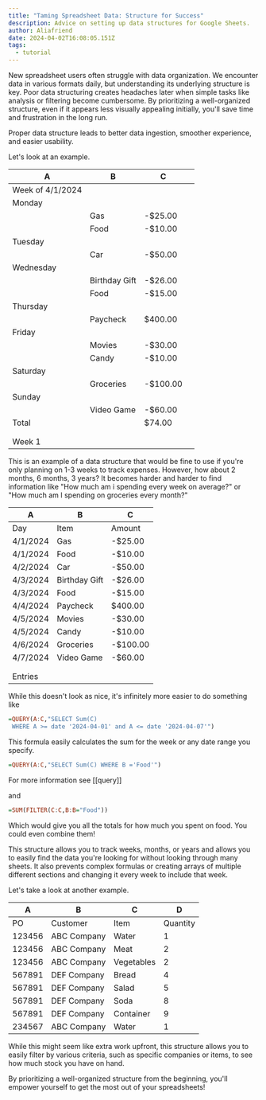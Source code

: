 ```yaml
---
title: "Taming Spreadsheet Data: Structure for Success"
description: Advice on setting up data structures for Google Sheets.
author: Aliafriend
date: 2024-04-02T16:08:05.151Z
tags:
  - tutorial
---
```

New spreadsheet users often struggle with data organization. We encounter data in various formats daily, but understanding its underlying structure is key. Poor data structuring creates headaches later when simple tasks like analysis or filtering become cumbersome. By prioritizing a well-organized structure, even if it appears less visually appealing initially, you'll save time and frustration in the long run.

Proper data structure leads to better data ingestion, smoother experience, and easier usability.

Let's look at an example.

| A                | B             | C         |     |
| ---------------- | ------------- | --------- | --- |
| Week of 4/1/2024 |               |           |     |
| Monday           |               |           |     |
|                  | Gas           | \-$25.00  |     |
|                  | Food          | \-$10.00  |     |
| Tuesday          |               |           |     |
|                  | Car           | \-$50.00  |     |
| Wednesday        |               |           |     |
|                  | Birthday Gift | \-$26.00  |     |
|                  | Food          | \-$15.00  |     |
| Thursday         |               |           |     |
|                  | Paycheck      | $400.00   |     |
| Friday           |               |           |     |
|                  | Movies        | \-$30.00  |     |
|                  | Candy         | \-$10.00  |     |
| Saturday         |               |           |     |
|                  | Groceries     | \-$100.00 |     |
| Sunday           |               |           |     |
|                  | Video Game    | \-$60.00  |     |
| Total            |               | $74.00    |     |
|                  |               |           |     |
|                  |               |           |     |
| Week 1           |               |           |     |

This is an example of a data structure that would be fine to use if you're only planning on 1-3 weeks to track expenses. However, how about 2 months, 6 months, 3 years? It becomes harder and harder to find information like "How much am i spending every week on average?" or "How much am I spending on groceries every month?"

| A        | B             | C         |
| -------- | ------------- | --------- |
| Day      | Item          | Amount    |
| 4/1/2024 | Gas           | \-$25.00  |
| 4/1/2024 | Food          | \-$10.00  |
| 4/2/2024 | Car           | \-$50.00  |
| 4/3/2024 | Birthday Gift | \-$26.00  |
| 4/3/2024 | Food          | \-$15.00  |
| 4/4/2024 | Paycheck      | $400.00   |
| 4/5/2024 | Movies        | \-$30.00  |
| 4/5/2024 | Candy         | \-$10.00  |
| 4/6/2024 | Groceries     | \-$100.00 |
| 4/7/2024 | Video Game    | \-$60.00  |
|          |               |           |
|          |               |           |
| Entries  |               |           |

While this doesn't look as nice, it's infinitely more easier to do something like

```haskell
=QUERY(A:C,"SELECT Sum(C)
 WHERE A >= date '2024-04-01' and A <= date '2024-04-07'")
```

This formula easily calculates the sum for the week or any date range you specify.

```haskell
=QUERY(A:C,"SELECT Sum(C) WHERE B ='Food'")
```

For more information see \[[query]]

and

```haskell
=SUM(FILTER(C:C,B:B="Food"))
```

Which would give you all the totals for how much you spent on food. You could even combine them!

This structure allows you to track weeks, months, or years and allows you to easily find the data you're looking for without looking through many sheets. It also prevents complex formulas or creating arrays of multiple different sections and changing it every week to include that week.

Let's take a look at another example.

| A                | B             | C         | D          |
| ---------------- | ------------- | --------- | ---        |
| PO               |   Customer    | Item      |  Quantity  |
| 123456           | ABC Company   |   Water   |   1        |
| 123456           | ABC Company   |   Meat    |   2        |
| 123456           | ABC Company   | Vegetables|   2        |
| 567891           | DEF Company   |   Bread   |   4        |
| 567891           | DEF Company   |   Salad   |   5        |
| 567891           | DEF Company   |   Soda    |   8        |
| 567891           | DEF Company   | Container |   9        |
| 234567           | ABC Company   |   Water   |   1        |

While this might seem like extra work upfront, this structure allows you to easily filter by various criteria, such as specific companies or items, to see how much stock you have on hand.

By prioritizing a well-organized structure from the beginning, you'll empower yourself to get the most out of your spreadsheets!


